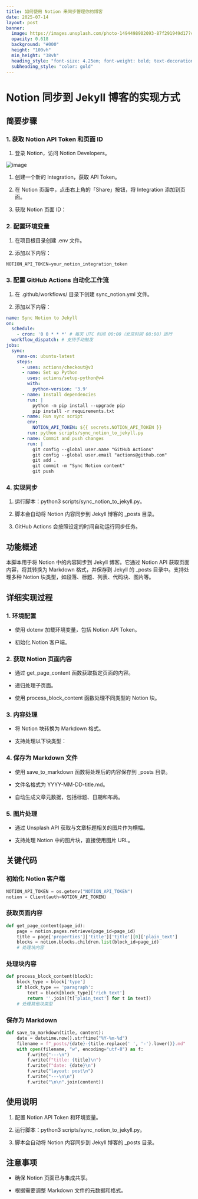 ```yaml
---
title: 如何使用 Notion 来同步管理你的博客
date: 2025-07-14
layout: post
banner:
  image: https://images.unsplash.com/photo-1494498902093-87f291949d17?crop=entropy&cs=tinysrgb&fit=max&fm=jpg&ixid=M3w2OTIwMzJ8MHwxfHJhbmRvbXx8fHx8fHx8fDE3NTI0NzQ5NTV8&ixlib=rb-4.1.0&q=80&w=1080
  opacity: 0.618
  background: "#000"
  height: "100vh"
  min_height: "38vh"
  heading_style: "font-size: 4.25em; font-weight: bold; text-decoration: underline"
  subheading_style: "color: gold"
---
```


# Notion 同步到 Jekyll 博客的实现方式

## 简要步骤

### 1. 获取 Notion API Token 和页面 ID

1. 登录 Notion，访问 Notion Developers。

![image](https://prod-files-secure.s3.us-west-2.amazonaws.com/a7a0cc5a-89b9-4cda-8686-1fba0ca52f40/d19c1afe-dea5-4312-9333-786b0ba83054/image.png?X-Amz-Algorithm=AWS4-HMAC-SHA256&X-Amz-Content-Sha256=UNSIGNED-PAYLOAD&X-Amz-Credential=ASIAZI2LB466VPH6XKAC%2F20250714%2Fus-west-2%2Fs3%2Faws4_request&X-Amz-Date=20250714T063555Z&X-Amz-Expires=3600&X-Amz-Security-Token=IQoJb3JpZ2luX2VjEA4aCXVzLXdlc3QtMiJIMEYCIQDZRPwfl1M1ZyELgk75ys8bRNV5TgSaPDn4%2FqGR4fmEiQIhAIycpOjDB1sC8mRJGYdzwyhtp7k3FND1ehWUaQtRSIjcKv8DCCcQABoMNjM3NDIzMTgzODA1IgyZ03BDIWYLzgnv4SYq3ANY%2FhzBd%2Fad7zIHKpQ1qoONUiMD4l0AuY%2BUrpZcaZSXHgWN8FWQGs5MHYpqskXHNVzwEGzI8wPmkW8lVmV1EQlZ3lfyx1nCtAkvdxUcMoIPCBQHoNH62AD5cwolv2fIIVyVZu3F0QqVRPJG3UgT6tSpSIJGOsPlwqxuIFdpbKtJdEn21JcJCH32jZiGrS7eO%2BRXB4dLpY3SOlikp9rEJOJwg3iZevrK4jMAha%2F5Ij5F4iwZucqF1mqh7QUnAtoYOZn5eKpBfskmhQs28CNrxMApNkmYyKS7tonKgiGjNRgObeJ1QSYVOL5ZxIHmjIjqK0uUF1pohNnnqXSWMglZQNImHWs1QjP0TnKFoUyJ%2BGw3KTTdPoA6jiPMhHSdCo%2FzfRi7klBnAuTcoZJ0BF3G6uBwh0qrS1iCFa6%2BUM66ch17uW2AI8ueaiNbsAjiJcK%2FRZN8YuU1gxF5oJpmaIDq0X62eRH4j%2BinIYq%2BzlUXDXebqJgmDn6bb3Y6GmF04GsoqARM7Cle6WN1Bw6unxDqi1g4ZG8h40NLnRws8zdZwSAGcarJi40UHIMEqdQEyJVEGZ511qXiEirMJHyFAdL6dkIPTwbjRfcjHcLeEGcqLr%2FKekrrAnYJha1uULSiRDDIsNLDBjqkAURROL4UY3HA3%2B%2FF91Ni7w12ss80MpAsNZfSxtghVqZOe6NNPx%2BX0ouapH6RBW4I7hUxA%2F0c21A2d8bghao9KehwwJaMKclkyoKgI7aY%2BF6ZiAsGypBI19eXuBDSqjr2hIn81YK6Ud205o5swduBCtbB9LYuYo8CqoA5ePeENFEHGbidO4zlp3ELlJHe%2BP2mAk2%2BzwXvhCP5snMNcT3EQTtrh32V&X-Amz-Signature=c0fbe426fa821ee2e1675e8d1db0e24688d58cae342ad55f34e2c345eb7eb10b&X-Amz-SignedHeaders=host&x-amz-checksum-mode=ENABLED&x-id=GetObject)

1. 创建一个新的 Integration，获取 API Token。

1. 在 Notion 页面中，点击右上角的「Share」按钮，将 Integration 添加到页面。

1. 获取 Notion 页面 ID：


### 2. 配置环境变量

1. 在项目根目录创建 .env 文件。

1. 添加以下内容：

```javascript
NOTION_API_TOKEN=your_notion_integration_token
```

### 3. 配置 GitHub Actions 自动化工作流

1. 在 .github/workflows/ 目录下创建 sync_notion.yml 文件。

1. 添加以下内容：

```yaml
name: Sync Notion to Jekyll
on:
  schedule:
    - cron: '0 0 * * *' # 每天 UTC 时间 00:00（北京时间 08:00）运行
  workflow_dispatch: # 支持手动触发
jobs:
  sync:
    runs-on: ubuntu-latest
    steps:
      - uses: actions/checkout@v3
      - name: Set up Python
        uses: actions/setup-python@v4
        with:
          python-version: '3.9'
      - name: Install dependencies
        run: |
          python -m pip install --upgrade pip
          pip install -r requirements.txt
      - name: Run sync script
        env:
          NOTION_API_TOKEN: ${{ secrets.NOTION_API_TOKEN }}
        run: python scripts/sync_notion_to_jekyll.py
      - name: Commit and push changes
        run: |
          git config --global user.name "GitHub Actions"
          git config --global user.email "actions@github.com"
          git add .
          git commit -m "Sync Notion content"
          git push
```

### 4. 实现同步

1. 运行脚本：python3 scripts/sync_notion_to_jekyll.py。

1. 脚本会自动将 Notion 内容同步到 Jekyll 博客的 _posts 目录。

1. GitHub Actions 会按照设定的时间自动运行同步任务。

## 功能概述

本脚本用于将 Notion 中的内容同步到 Jekyll 博客。它通过 Notion API 获取页面内容，将其转换为 Markdown 格式，并保存到 Jekyll 的 _posts 目录中。支持处理多种 Notion 块类型，如段落、标题、列表、代码块、图片等。

## 详细实现过程

### 1. 环境配置

- 使用 dotenv 加载环境变量，包括 Notion API Token。

- 初始化 Notion 客户端。

### 2. 获取 Notion 页面内容

- 通过 get_page_content 函数获取指定页面的内容。

- 递归处理子页面。

- 使用 process_block_content 函数处理不同类型的 Notion 块。

### 3. 内容处理

- 将 Notion 块转换为 Markdown 格式。

- 支持处理以下块类型：


### 4. 保存为 Markdown 文件

- 使用 save_to_markdown 函数将处理后的内容保存到 _posts 目录。

- 文件名格式为 YYYY-MM-DD-title.md。

- 自动生成文章元数据，包括标题、日期和布局。

### 5. 图片处理

- 通过 Unsplash API 获取与文章标题相关的图片作为横幅。

- 支持处理 Notion 中的图片块，直接使用图片 URL。

## 关键代码

### 初始化 Notion 客户端

```python
NOTION_API_TOKEN = os.getenv("NOTION_API_TOKEN")
notion = Client(auth=NOTION_API_TOKEN)
```

### 获取页面内容

```python
def get_page_content(page_id):
    page = notion.pages.retrieve(page_id=page_id)
    title = page['properties']['title']['title'][0]['plain_text']
    blocks = notion.blocks.children.list(block_id=page_id)
    # 处理块内容
```

### 处理块内容

```python
def process_block_content(block):
    block_type = block['type']
    if block_type == 'paragraph':
        text = block[block_type]['rich_text']
        return ''.join([t['plain_text'] for t in text])
    # 处理其他块类型
```

### 保存为 Markdown

```python
def save_to_markdown(title, content):
    date = datetime.now().strftime("%Y-%m-%d")
    filename = f"_posts/{date}-{title.replace(' ', '-').lower()}.md"
    with open(filename, "w", encoding="utf-8") as f:
        f.write("---\n")
        f.write(f"title: {title}\n")
        f.write(f"date: {date}\n")
        f.write("layout: post\n")
        f.write("---\n\n")
        f.write("\n\n".join(content))
```

## 使用说明

1. 配置 Notion API Token 和环境变量。

1. 运行脚本：python3 scripts/sync_notion_to_jekyll.py。

1. 脚本会自动将 Notion 内容同步到 Jekyll 博客的 _posts 目录。

## 注意事项

- 确保 Notion 页面已与集成共享。

- 根据需要调整 Markdown 文件的元数据和格式。